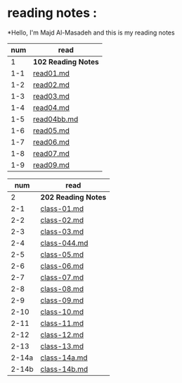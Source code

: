 # reading notes :
*Hello, I'm Majd Al-Masadeh and this is my reading notes 



|num|read|
|---|----|
| 1 |**102 Reading Notes**   |
|1-1|[read01.md](read01.md)  |
|1-2|[read02.md](read02.md)  |
|1-3|[read03.md](read03.md)  |
|1-4|[read04.md](read04.md)|
|1-5|[read04bb.md](read04bb.md)|
|1-6|[read05.md](read05.md)  |
|1-7|[read06.md](read06.md)  |
|1-8|[read07.md](read07.md)  |
|1-9|[read09.md](read09.md)  |


|num|read|
|---|----|
| 2 |**202 Reading Notes**       |
|2-1|[class-01.md](class-01.md)  |
|2-2|[class-02.md](class-02.md)  |
|2-3|[class-03.md](class-03.md)  |
|2-4|[class-044.md](class-044.md)|
|2-5|[class-05.md](class-05.md)  |
|2-6|[class-06.md](class-06.md)  |
|2-7|[class-07.md](class-07.md)  |
|2-8|[class-08.md](class-08.md)  |
|2-9|[class-09.md](class-09.md)  |
|2-10|[class-10.md](class-10.md)  |
|2-11|[class-11.md](class-11.md)  |
|2-12|[class-12.md](class-12.md)  |
|2-13|[class-13.md](class-13.md)  |
|2-14a|[class-14a.md](class-14a.md)  |
|2-14b|[class-14b.md](class-14b.md)  |